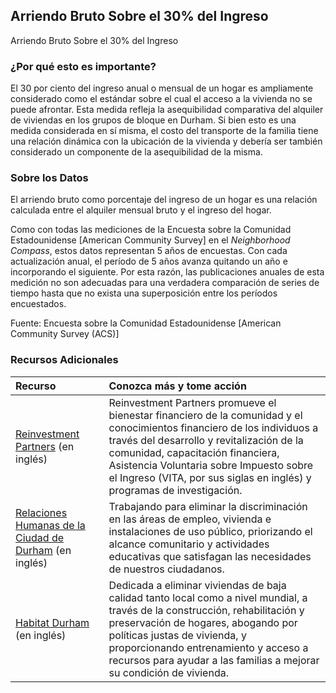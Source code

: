 ## Arriendo Bruto Sobre el 30% del Ingreso
Arriendo Bruto Sobre el 30% del Ingreso

### ¿Por qué esto es importante?
El 30 por ciento del ingreso anual o mensual de un hogar es ampliamente considerado como el estándar sobre el cual el acceso a la vivienda no se puede afrontar. Esta medida refleja la asequibilidad comparativa del alquiler de viviendas en los grupos de bloque en Durham. Si bien esto es una medida considerada en sí misma, el costo del transporte de la familia tiene una relación dinámica con la ubicación de la vivienda y debería ser también considerado un componente de la asequibilidad de la misma.

### Sobre los Datos
El arriendo bruto como porcentaje del ingreso de un hogar es una relación calculada entre el alquiler mensual bruto y el ingreso del hogar.

Como con todas las mediciones de la Encuesta sobre la Comunidad Estadounidense \[American Community Survey] en el <i>Neighborhood Compass</i>, estos datos representan 5 años de encuestas. Con cada actualización anual, el período de 5 años avanza quitando un año e incorporando el siguiente. Por esta razón, las publicaciones anuales de esta medición no son adecuadas para una verdadera comparación de series de tiempo hasta que no exista una superposición entre los períodos encuestados.

Fuente: Encuesta sobre la Comunidad Estadounidense \[American Community Survey (ACS)]

### Recursos Adicionales
|Recurso | Conozca más y tome acción |
|:--- | :--- |
|[Reinvestment Partners](http://www.reinvestmentpartners.org/) (en inglés) | Reinvestment Partners promueve el bienestar financiero de la comunidad y el conocimientos financiero de los individuos a través del desarrollo y revitalización de la comunidad, capacitación financiera, Asistencia Voluntaria sobre Impuesto sobre el Ingreso (VITA, por sus siglas en inglés) y programas de investigación.
|[Relaciones Humanas de la Ciudad de Durham](http://durhamnc.gov/617/Human-Relations) (en inglés) | Trabajando para eliminar la discriminación en las áreas de empleo, vivienda e instalaciones de uso público, priorizando el alcance comunitario y actividades educativas que satisfagan las necesidades de nuestros ciudadanos.
|[Habitat Durham](http://www.durhamhabitat.org/) (en inglés) | Dedicada a eliminar viviendas de baja calidad tanto local como a nivel mundial, a través de la construcción, rehabilitación y preservación de hogares, abogando por políticas justas de vivienda, y proporcionando entrenamiento y acceso a recursos para ayudar a las familias a mejorar su condición de vivienda.
